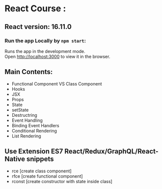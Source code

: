 # React Course : 

## React version: 16.11.0   

### Run the app Locally by `npm start`:   

Runs the app in the development mode.<br />
Open [http://localhost:3000](http://localhost:3000) to view it in the browser.

## Main Contents:

* Functional Component VS Class Component 
* Hooks
* JSX
* Props
* State
* setState 
* Destructring
* Event Handling
* Binding Event Handlers
* Conditional Rendering
* List Rendering

## Use Extension ES7 React/Redux/GraphQL/React-Native snippets 
- rce [create class component]
- rfce [create functional component]
- rconst [create constructor with state inside class]

